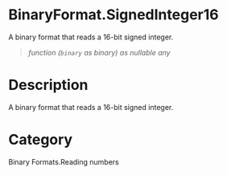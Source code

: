 ﻿# BinaryFormat.SignedInteger16
A binary format that reads a 16-bit signed integer.
> _function (<code>binary</code> as binary) as nullable any_
# Description 
A binary format that reads a 16-bit signed integer.
# Category 
Binary Formats.Reading numbers
